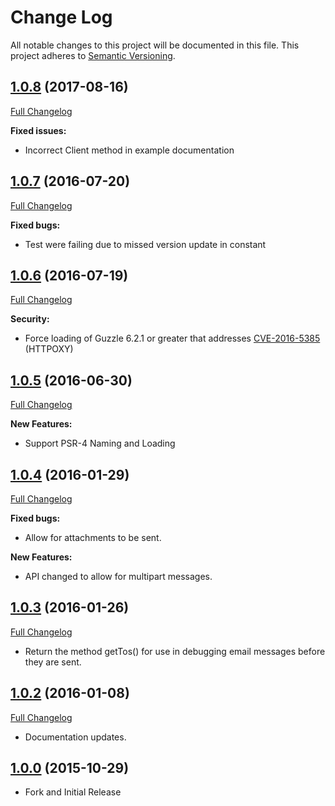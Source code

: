 # Change Log
All notable changes to this project will be documented in this file.
This project adheres to [Semantic Versioning](http://semver.org/).

## [1.0.8](https://github.com/taz77/sendgrid-php-ng/tree/v1.0.7) (2017-08-16)
[Full Changelog](https://github.com/taz77/sendgrid-php-ng/compare/v1.0.7...v1.0.8)

**Fixed issues:**
- Incorrect Client method in example documentation

## [1.0.7](https://github.com/taz77/sendgrid-php-ng/tree/v1.0.7) (2016-07-20)
[Full Changelog](https://github.com/taz77/sendgrid-php-ng/compare/v1.0.6...v1.0.7)

**Fixed bugs:**
- Test were failing due to missed version update in constant

## [1.0.6](https://github.com/taz77/sendgrid-php-ng/tree/v1.0.6) (2016-07-19)
[Full Changelog](https://github.com/taz77/sendgrid-php-ng/compare/v1.0.5...v1.0.6)

**Security:**
- Force loading of Guzzle 6.2.1 or greater that addresses [CVE-2016-5385](http://www.cve.mitre.org/cgi-bin/cvename.cgi?name=2016-5385) (HTTPOXY)

## [1.0.5](https://github.com/taz77/sendgrid-php-ng/tree/v1.0.5) (2016-06-30)
[Full Changelog](https://github.com/taz77/sendgrid-php-ng/compare/v1.0.4...v1.0.5)

**New Features:**
- Support PSR-4 Naming and Loading

## [1.0.4](https://github.com/taz77/sendgrid-php-ng/tree/v1.0.4) (2016-01-29)
[Full Changelog](https://github.com/taz77/sendgrid-php-ng/compare/v1.0.3...v1.0.4)

**Fixed bugs:**
- Allow for attachments to be sent.

**New Features:**
- API changed to allow for multipart messages.

## [1.0.3](https://github.com/taz77/sendgrid-php-ng/tree/v1.0.3) (2016-01-26)
[Full Changelog](https://github.com/taz77/sendgrid-php-ng/compare/v1.0.2...v1.0.3)
- Return the method getTos() for use in debugging email messages before they are sent.

## [1.0.2](https://github.com/taz77/sendgrid-php-ng/tree/v1.0.2) (2016-01-08)
[Full Changelog](https://github.com/taz77/sendgrid-php-ng/compare/v1.0.0...v1.0.2)
- Documentation updates.

## [1.0.0](https://github.com/taz77/sendgrid-php-ng/tree/v1.0.0) (2015-10-29)
- Fork and Initial Release
